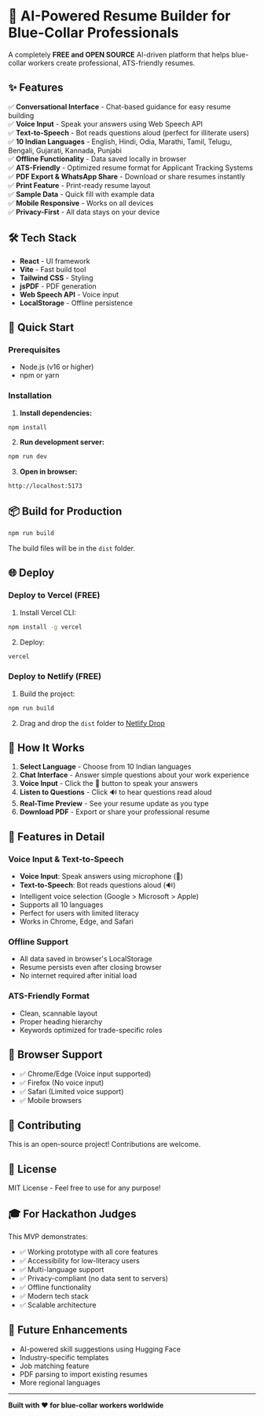 # 🚀 AI-Powered Resume Builder for Blue-Collar Professionals

A completely **FREE and OPEN SOURCE** AI-driven platform that helps blue-collar workers create professional, ATS-friendly resumes.

## ✨ Features

✅ **Conversational Interface** - Chat-based guidance for easy resume building  
✅ **Voice Input** - Speak your answers using Web Speech API  
✅ **Text-to-Speech** - Bot reads questions aloud (perfect for illiterate users)  
✅ **10 Indian Languages** - English, Hindi, Odia, Marathi, Tamil, Telugu, Bengali, Gujarati, Kannada, Punjabi  
✅ **Offline Functionality** - Data saved locally in browser  
✅ **ATS-Friendly** - Optimized resume format for Applicant Tracking Systems  
✅ **PDF Export & WhatsApp Share** - Download or share resumes instantly  
✅ **Print Feature** - Print-ready resume layout  
✅ **Sample Data** - Quick fill with example data  
✅ **Mobile Responsive** - Works on all devices  
✅ **Privacy-First** - All data stays on your device  

## 🛠️ Tech Stack

- **React** - UI framework
- **Vite** - Fast build tool
- **Tailwind CSS** - Styling
- **jsPDF** - PDF generation
- **Web Speech API** - Voice input
- **LocalStorage** - Offline persistence

## 🚀 Quick Start

### Prerequisites
- Node.js (v16 or higher)
- npm or yarn

### Installation

1. **Install dependencies:**
```bash
npm install
```

2. **Run development server:**
```bash
npm run dev
```

3. **Open in browser:**
```
http://localhost:5173
```

## 📦 Build for Production

```bash
npm run build
```

The build files will be in the `dist` folder.

## 🌐 Deploy

### Deploy to Vercel (FREE)

1. Install Vercel CLI:
```bash
npm install -g vercel
```

2. Deploy:
```bash
vercel
```

### Deploy to Netlify (FREE)

1. Build the project:
```bash
npm run build
```

2. Drag and drop the `dist` folder to [Netlify Drop](https://app.netlify.com/drop)

## 🎯 How It Works

1. **Select Language** - Choose from 10 Indian languages
2. **Chat Interface** - Answer simple questions about your work experience
3. **Voice Input** - Click the 🎤 button to speak your answers
4. **Listen to Questions** - Click 🔊 to hear questions read aloud
5. **Real-Time Preview** - See your resume update as you type
6. **Download PDF** - Export or share your professional resume

## 🔧 Features in Detail

### Voice Input & Text-to-Speech
- **Voice Input**: Speak answers using microphone (🎤)
- **Text-to-Speech**: Bot reads questions aloud (🔊)
- Intelligent voice selection (Google > Microsoft > Apple)
- Supports all 10 languages
- Perfect for users with limited literacy
- Works in Chrome, Edge, and Safari

### Offline Support
- All data saved in browser's LocalStorage
- Resume persists even after closing browser
- No internet required after initial load

### ATS-Friendly Format
- Clean, scannable layout
- Proper heading hierarchy
- Keywords optimized for trade-specific roles

## 📱 Browser Support

- ✅ Chrome/Edge (Voice input supported)
- ✅ Firefox (No voice input)
- ✅ Safari (Limited voice support)
- ✅ Mobile browsers

## 🤝 Contributing

This is an open-source project! Contributions are welcome.

## 📄 License

MIT License - Feel free to use for any purpose!

## 🎓 For Hackathon Judges

This MVP demonstrates:
- ✅ Working prototype with all core features
- ✅ Accessibility for low-literacy users
- ✅ Multi-language support
- ✅ Privacy-compliant (no data sent to servers)
- ✅ Offline functionality
- ✅ Modern tech stack
- ✅ Scalable architecture

## 🚀 Future Enhancements

- AI-powered skill suggestions using Hugging Face
- Industry-specific templates
- Job matching feature
- PDF parsing to import existing resumes
- More regional languages

---

**Built with ❤️ for blue-collar workers worldwide**
